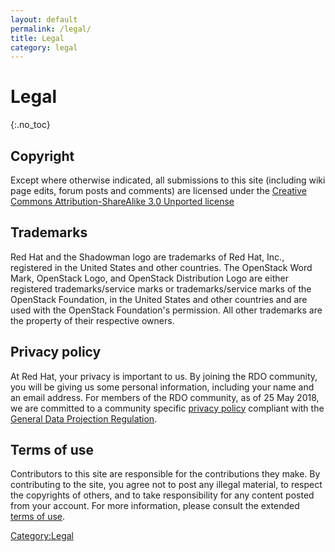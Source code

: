 ```yaml
---
layout: default
permalink: /legal/
title: Legal
category: legal
---
```


# Legal

{:.no_toc}

## Copyright

Except where otherwise indicated, all submissions to this site (including wiki page edits, forum posts and comments) are licensed under the [Creative Commons Attribution-ShareAlike 3.0 Unported license](http://creativecommons.org/licenses/by/3.0/)

## Trademarks

Red Hat and the Shadowman logo are trademarks of Red Hat, Inc., registered in the United States and other countries. The OpenStack Word Mark, OpenStack Logo, and OpenStack Distribution Logo are either registered trademarks/service marks or trademarks/service marks of the OpenStack Foundation, in the United States and other countries and are used with the OpenStack Foundation's permission. All other trademarks are the property of their respective owners.

## Privacy policy

At Red Hat, your privacy is important to us. By joining the RDO community, you will be giving us some personal information, including your name and an email address. For members of the RDO community, as of 25 May 2018, we are committed to a community specific [privacy policy](/legal/privacy/) compliant with the [General Data Projection Regulation](https://en.wikipedia.org/wiki/General_Data_Protection_Regulation).

## Terms of use

Contributors to this site are responsible for the contributions they make. By contributing to the site, you agree not to post any illegal material, to respect the copyrights of others, and to take responsibility for any content posted from your account. For more information, please consult the extended [terms of use](/legal/terms-of-use/).

<Category:Legal>
